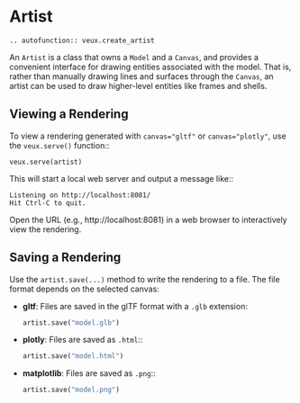 # Artist


```{eval-rst}  
.. autofunction:: veux.create_artist
```

<!--
```{autofunction} veux.create_artist
```
-->

An ``Artist`` is a class that owns a `Model` and a `Canvas`, and provides a convenient interface for drawing 
entities associated with the model. That is, rather than manually drawing lines and surfaces
through the `Canvas`, an artist can be used to draw higher-level entities like frames and shells.

## Viewing a Rendering

To view a rendering generated with `canvas="gltf"` or `canvas="plotly"`, use the `veux.serve()` function::

    veux.serve(artist)

This will start a local web server and output a message like::

    Listening on http://localhost:8081/
    Hit Ctrl-C to quit.

Open the URL (e.g., http://localhost:8081) in a web browser to interactively view the rendering.

## Saving a Rendering

Use the `artist.save(...)` method to write the rendering to a file. The file format depends on the selected canvas:

- **gltf**: Files are saved in the glTF format with a `.glb` extension:
  ```python
  artist.save("model.glb")
  ```

- **plotly**: Files are saved as `.html`::
  ```python
  artist.save("model.html")
  ```

- **matplotlib**: Files are saved as `.png`::
  ```python
  artist.save("model.png")
  ```

